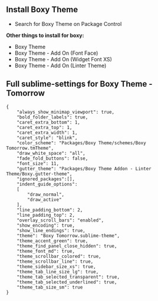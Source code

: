 ## Install Boxy Theme
* Search for Boxy Theme on Package Control

**Other things to install for boxy:**

- Boxy Theme
- Boxy Theme - Add On (Font Face)
- Boxy Theme - Add On (Widget Font XS)
- Boxy Theme - Add On (Linter Theme)

## Full sublime-settings for **Boxy Theme - Tomorrow**
```
{
	"always_show_minimap_viewport": true,
	"bold_folder_labels": true,
	"caret_extra_bottom": 1,
	"caret_extra_top": 1,
	"caret_extra_width": 1,
	"caret_style": "blink",
	"color_scheme": "Packages/Boxy Theme/schemes/Boxy Tomorrow.tmTheme",
	"draw_white_space": "all",
	"fade_fold_buttons": false,
	"font_size": 11,
	"gutter_theme": "Packages/Boxy Theme Addon - Linter Theme/Boxy.gutter-theme",
	"ignored_packages":[],
	"indent_guide_options":
	[
		"draw_normal",
		"draw_active"
	],
	"line_padding_bottom": 2,
	"line_padding_top": 2,
	"overlay_scroll_bars": "enabled",
	"show_encoding": true,
	"show_line_endings": true,
	"theme": "Boxy Tomorrow.sublime-theme",
	"theme_accent_green": true,
	"theme_find_panel_close_hidden": true,
	"theme_font_md": true,
	"theme_scrollbar_colored": true,
	"theme_scrollbar_line": true,
	"theme_sidebar_size_xs": true,
	"theme_tab_line_size_lg": true,
	"theme_tab_selected_transparent": true,
	"theme_tab_selected_underlined": true,
	"theme_tab_size_sm": true
}
```